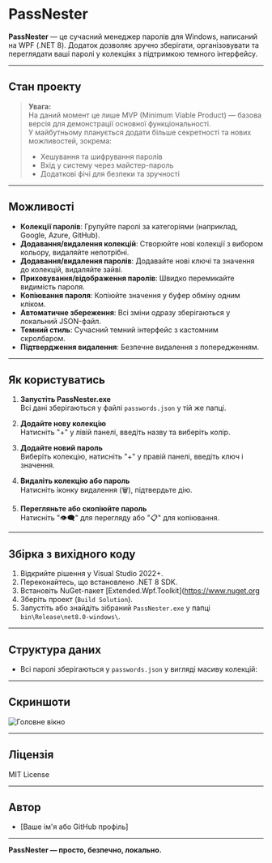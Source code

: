 ﻿# PassNester

**PassNester** — це сучасний менеджер паролів для Windows, написаний на WPF (.NET 8). Додаток дозволяє зручно зберігати, організовувати та переглядати ваші паролі у колекціях з підтримкою темного інтерфейсу.

---

## Стан проекту

> **Увага:**  
> На даний момент це лише MVP (Minimum Viable Product) — базова версія для демонстрації основної функціональності.  
> У майбутньому планується додати більше секретності та нових можливостей, зокрема:
> - Хешування та шифрування паролів
> - Вхід у систему через майстер-пароль
> - Додаткові фічі для безпеки та зручності

---

## Можливості

- **Колекції паролів**: Групуйте паролі за категоріями (наприклад, Google, Azure, GitHub).
- **Додавання/видалення колекцій**: Створюйте нові колекції з вибором кольору, видаляйте непотрібні.
- **Додавання/видалення паролів**: Додавайте нові ключі та значення до колекцій, видаляйте зайві.
- **Приховування/відображення паролів**: Швидко перемикайте видимість пароля.
- **Копіювання пароля**: Копіюйте значення у буфер обміну одним кліком.
- **Автоматичне збереження**: Всі зміни одразу зберігаються у локальний JSON-файл.
- **Темний стиль**: Сучасний темний інтерфейс з кастомним скролбаром.
- **Підтвердження видалення**: Безпечне видалення з попередженням.

---

## Як користуватись

1. **Запустіть PassNester.exe**  
   Всі дані зберігаються у файлі `passwords.json` у тій же папці.

2. **Додайте нову колекцію**  
   Натисніть "+" у лівій панелі, введіть назву та виберіть колір.

3. **Додайте новий пароль**  
   Виберіть колекцію, натисніть "+" у правій панелі, введіть ключ і значення.

4. **Видаліть колекцію або пароль**  
   Натисніть іконку видалення (🗑️), підтвердьте дію.

5. **Перегляньте або скопіюйте пароль**  
   Натисніть "👁‍🗨" для перегляду або "📋" для копіювання.

---

## Збірка з вихідного коду

1. Відкрийте рішення у Visual Studio 2022+.
2. Переконайтесь, що встановлено .NET 8 SDK.
3. Встановіть NuGet-пакет [Extended.Wpf.Toolkit](https://www.nuget.org
4. Зберіть проект (`Build Solution`).
5. Запустіть або знайдіть зібраний `PassNester.exe` у папці `bin\Release\net8.0-windows\`.

---

## Структура даних

- Всі паролі зберігаються у `passwords.json` у вигляді масиву колекцій:

---

## Скриншоти

![Головне вікно](Assets/screenshot_main.png)

---

## Ліцензія

MIT License

---

## Автор

- [Ваше ім'я або GitHub профіль]

---

**PassNester — просто, безпечно, локально.**